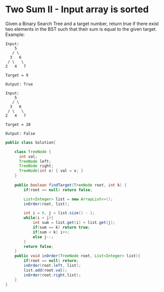 # Two Sum II - Input array is sorted

Given a Binary Search Tree and a target number, return true if there exist two elements in the BST such that their sum is equal to the given target.
Example:
```
Input: 
    5
   / \
  3   6
 / \   \
2   4   7

Target = 9

Output: True
```
```
Input: 
    5
   / \
  3   6
 / \   \
2   4   7

Target = 28

Output: False
```


```java
public class Solution{

    class TreeNode {
      int val;
      TreeNode left;
      TreeNode right;
      TreeNode(int x) { val = x; }
    }
    
    public boolean findTarget(TreeNode root, int k) {
        if(root == null) return false;

        List<Integer> list = new ArrayList<>();
        inOrder(root, list);

        int i = 0, j = list.size() - 1;
        while(i < j){
            int sum = list.get(i) + list.get(j);
            if(sum == k) return true;
            if(sum < k) i++;
            else j--;
        }
        return false;
    }
    public void inOrder(TreeNode root, List<Integer> list){
        if(root == null) return;
        inOrder(root.left, list);
        list.add(root.val);
        inOrder(root.right,list);
    }
}
```